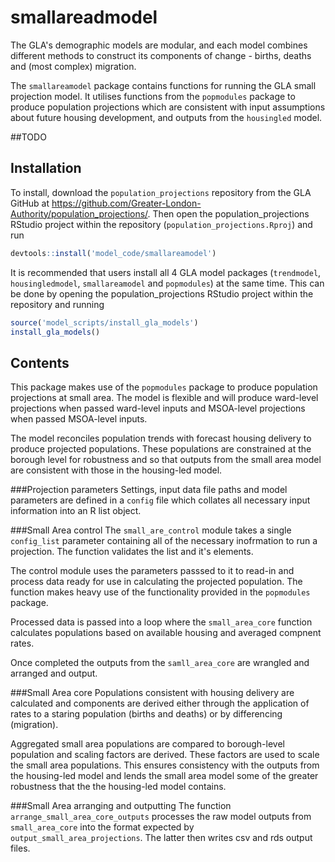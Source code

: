 # smallareadmodel

The GLA's demographic models are modular, and each model combines different methods to construct its components of change - births, deaths and (most complex) migration.

The `smallareamodel` package contains functions for running the GLA small projection model. It utilises functions from the `popmodules` package to produce population projections which are consistent with input assumptions about future housing development, and outputs from the `housingled` model.

##TODO
## Installation

To install, download the `population_projections` repository from the GLA GitHub at https://github.com/Greater-London-Authority/population_projections/. Then open the population_projections RStudio project within the repository (`population_projections.Rproj`) and run
``` r
devtools::install('model_code/smallareamodel')
```

It is recommended that users install all 4 GLA model packages (`trendmodel`, `housingledmodel`, `smallareamodel` and `popmodules`) at the same time. This can be done by opening the population_projections RStudio project within the repository and running
```r
source('model_scripts/install_gla_models')
install_gla_models()
```





## Contents

This package makes use of the `popmodules` package to produce population projections at small area. The model is flexible and will produce ward-level projections when passed ward-level inputs and MSOA-level projections when passed MSOA-level inputs.

The model reconciles population trends with forecast housing delivery to produce projected populations. These populations are constrained at the borough level for robustness and so that outputs from the small area model are consistent with those in the housing-led model.

###Projection parameters
Settings, input data file paths and model parameters are defined in a `config` file which collates all necessary input information into an R list object.

###Small Area control
The `small_are_control` module takes a single `config_list` parameter containing all of the necessary inofrmation to run a projection. The function validates the list and it's elements.

The control module uses the parameters passsed to it to read-in and process data ready for use in calculating the projected population. The function makes heavy use of the functionality provided in the `popmodules` package.

Processed data is passed into a loop where the `small_area_core` function calculates populations based on available housing and averaged compnent rates.

Once completed the outputs from the `samll_area_core` are wrangled and arranged and output.


###Small Area core
Populations consistent with housing delivery are calculated and components are derived either through the application of rates to a staring population (births and deaths) or by differencing (migration).

Aggregated small area populations are compared to borough-level population and scaling factors are derived. These factors are used to scale the small area populations. This ensures consistency with the outputs from the housing-led model and lends the small area model some of the greater robustness that the the housing-led model contains.

###Small Area arranging and outputting
The function `arrange_small_area_core_outputs` processes the raw model outputs from `small_area_core` into the format expected by `output_small_area_projections`. The latter then writes csv and rds output files.
